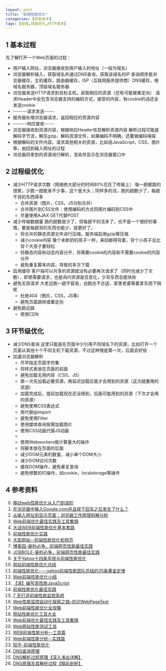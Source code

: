 ```yaml
---
layout: post
title: "前端性能优化"
categories: [开发技术]
tags: [前端,性能优化,HTTP请求]
---
```


## 1 基本过程
先了解打开一个Web页面的过程：

+ 用户输入网址，浏览器接收到用户输入的地址（一般为域名）
+ 浏览器解析输入，获取域名并通过DNS查询，获取该域名的IP
  查询顺序是浏览器缓存，主机缓存，路由器缓存，ISP（互联网服务提供商）DNS缓存，根域名服务器，顶级域名服务器
+ 浏览器发送HTTP请求到目标主机，获取相应的资源（还有可能被重定向）
  请求Header中会包含浏览器支持的编码方式，接受的内容，有cookie的话还会发送cookie
+ -------请求发送-----
+ 服务器处理浏览器请求，返回相应的资源内容
+ -------响应接收-----
+ 浏览器接收到资源内容，根据响应Header信息解析资源内容
  解析过程可能是解码字节流，解压gzip，解码资源文件，如果编码不明确，还要做编码嗅探
+ 根据解码的文件内容，请求其他相关的资源，比如说JavaScript，CSS，图片等，由回到输入网址的过程
+ 浏览器将拿到的资源进行解析，渲染并显示在浏览器窗口中



## 2 过程级优化
+ 减少HTTP请求次数（网络绝大部分的时间80%花在了传输上）
  每一趟都跑的很累，少跑一趟能省不少事，这个是大头；同样多的活，跑的趟数少了，每趟干背的东西得多
  + 合并资源（图片，CSS，JS分别合并）
  + 合并图片到CSS文件：使用编码的方式将图片编码到CSS中
  + 尽量使用AJAX GET代替POST
+ 减少传输数据量
  跑的趟数是少了，但每趟干的活多了，也不是一个很好的事情，要是每趟背的东西也能少，就更好了。
  + 将合并的静态资源文件进行压缩，服务端启用gzip等压缩
  + 减小cookie内容
    像个未断奶的孩子一样，来回都得背着，背个小孩子总比背个大孩子要轻松
  + 将静态内容和动态内容分开，将需要cookie的内容和不需要cookie的内容分开
  + 避免重复脚本内容，导致的多次下载
+ 启用缓存
  客户端可以共享的资源就没有必要再次请求了（同时也减少了次数），即使需要请求，也是询问资源是否变化，少背东西总能快些
+ 避免无效请求
  大老远跑一趟不容易，白跑总不合适，家里老婆等着拿东西下锅呢
  + 杜绝404（图片，CSS，JS等）
  + 避免页面跳转或重定向  
+ 避免跑远路
  + 使用CDN

## 3 环节级优化
+ 减少DNS查询
  这里只能是在页面中少引用不同域名下的资源，比如打开一个页面从其他十个不同主机下载资源，不过这种慢是第一次，后面会好些
+ 加速浏览器解析
  + 尽早指定页面字符集
  + 将样式表放在页面的前面
  + 避免加载无用内容（CSS，JS）
  + 第一次先加载必要资源，再延迟加载后面才会用到的资源（这次就要用的资源）
  + 加载完成后，提前加载现在还没用到，后面可能用到的资源（下次才会用的资源）
  + 避免使用CSS表达式
  + 用<link>代替@import
  + 避免使用Filter
  + 使用媒体查询按需加载图片
  + 使用CSS动画代替JS动画
  + 
  + 使用Webworkers做计算量大的操作
  + 将脚本放在页面的后面
  + 减少DOM元素的数量，减小单个DOM大小
  + 减少DOM访问次数
  + 缓存DOM操作，避免重复查询
  + 避免频繁的IO操作，如cookie，localstorage等操作


## 4 参考资料
0. [移动web性能优化从入门到进阶](https://juejin.im/post/5c931c4a6fb9a070dc28923b?utm_source=gold_browser_extension)
1. [在浏览器中输入Google.com并且按下回车之后发生了什么？](http://kb.cnblogs.com/page/516964/)
2. [从输入网址到显示页面：浏览器工作原理拆解分析][20]
3. [Web前端优化最佳实践及工具集锦](http://www.csdn.net/article/2013-09-23/2817020-web-performance-optimization)
4. [大话WEB前端性能优化基本套路](https://blog.thankbabe.com/2017/07/05/fore-end-optimize/)
5. [前端性能优化实践][2]
6. [大型网站--前端性能优化和规范][8]
7. [博客园-毫秒必争，前端网页性能最佳实践][4]
8. [JOBBOLE-毫秒必争，前端网页性能最佳实践][5]
9. [关于Yahoo十四条军规与前端性能优化][10]
10. [网站前端性能优化总结][9]
11. [前端性能优化----yahoo前端性能团队总结的35条黄金定律][13]
12. [Web前端性能优化小结][14]
13. [【译】编写高性能JavaScript][11]
14. [前端性能优化最佳实践][12]
15. [7 天打造前端性能监控系统][15]
16. [Web性能监控自动化探索之路–初识WebPageTest][19]
17. [Web前端性能优化全攻略][7]
18. [网站性能优化工具大全][16]
19. [Web前端优化最佳实践及工具集锦][23]
20. [Web网站性能测试工具][17]
21. [WEB前端性能分析--工具篇][0]
22. [Web前端性能分析--实践篇][1]
23. [知乎-前端性能优化][3]
24. [DNS查询原理][18]
25. [DNS解析过程原理【深入浅出详解】][21]
26. [DNS原理及其解析过程【精彩剖析】][22]


[0]: http://blog.csdn.net/five3/article/details/7686376 "WEB前端性能分析--工具篇"
[1]: http://blog.csdn.net/five3/article/details/7688298 "Web前端性能分析--实践篇"
[2]: http://my.oschina.net/felumanman/blog/266096 "前端性能优化实践"
[3]: http://www.zhihu.com/topic/19583739 "知乎-前端性能优化"
[4]: http://www.cnblogs.com/developersupport/p/webpage-performance-best-practices.html "毫秒必争，前端网页性能最佳实践"
[5]: http://blog.jobbole.com/48746/ "毫秒必争，前端网页性能最佳实践"
[6]: http://www.w3cfuns.com/article-1283-1.html "前端性能优化的14个规则，学会就偷着乐"
[7]: http://www.poluoluo.com/jzxy/200912/75133.html "Web前端性能优化全攻略"
[8]: http://www.cnblogs.com/and/p/3390676.html "大型网站--前端性能优化和规范"
[9]: http://www.open-open.com/news/view/9902b7 "网站前端性能优化总结"
[10]: http://segmentfault.com/a/1190000000656717 "关于Yahoo十四条军规与前端性能优化"
[11]: http://www.alloyteam.com/2012/11/performance-writing-efficient-javascript/ "【译】编写高性能JavaScript"
[12]: http://www.iteye.com/magazines/116-Web-Front-Performance-Best-Practice "前端性能优化最佳实践"
[13]: http://www.cnblogs.com/lei2007/archive/2013/08/16/3262897.html "前端性能优化----yahoo前端性能团队总结的35条黄金定律"
[14]: http://www.cnblogs.com/mofish/archive/2010/10/12/1849041.html "Web前端性能优化小结"
[15]: http://fex.baidu.com/blog/2014/05/build-performance-monitor-in-7-days/ "7 天打造前端性能监控系统"
[16]: http://www.qianduan.net/website-performance-optimization-tool.html "网站性能优化工具大全"
[17]: http://www.williamlong.info/archives/1291.html "Web网站性能测试工具"
[18]: http://www.cnblogs.com/yd1227/archive/2010/02/10/1667333.html "DNS查询原理"
[19]: http://www.51testing.com/html/15/n-1360715.html "Web性能监控自动化探索之路–初识WebPageTest"
[20]: http://developer.51cto.com/art/201007/209634_all.htm "从输入网址到显示页面：浏览器工作原理拆解分析"
[21]: http://www.ecdoer.com/post/dns.html "DNS解析过程原理【深入浅出详解】"
[22]: http://369369.blog.51cto.com/319630/812889 "DNS原理及其解析过程【精彩剖析】"
[23]: http://www.csdn.net/article/2013-09-23/2817020-web-performance-optimization "Web前端优化最佳实践及工具集锦"